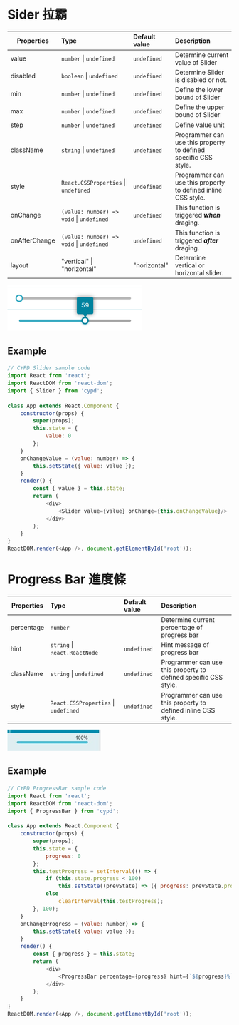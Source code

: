 # Sider 拉霸

Properties      | Type                                              | Default value     | Description
----------------|:--------------------------------------------------|:------------------|:----------------------
value           | `number` \| `undefined`                           | `undefined`       | Determine current value of Slider
disabled        | `boolean` \| `undefined`                          | `undefined`       | Determine Slider is disabled or not.
min             | `number` \| `undefined`                           | `undefined`       | Define the lower bound of Slider
max             | `number` \| `undefined`                           | `undefined`       | Define the upper bound of Slider
step            | `number` \| `undefined`                           | `undefined`       | Define value unit
className       | `string` \| `undefined`                           | `undefined`       | Programmer can use this property to defined specific CSS style.
style           | `React.CSSProperties` \| `undefined`              | `undefined`       | Programmer can use this property to defined inline CSS style.
onChange        | `(value: number) => void` \| `undefined`          | `undefined`       | This function is triggered ***when*** draging.
onAfterChange   | `(value: number) => void` \| `undefined`          | `undefined`       | This function is triggered ***after*** draging.
layout          | "vertical" \| "horizontal"                        | "horizontal"      | Determine vertical or horizontal slider.

![](../../image/8.png)

## Example

```javascript
// CYPD Slider sample code
import React from 'react';
import ReactDOM from 'react-dom';
import { Slider } from 'cypd';

class App extends React.Component {
    constructor(props) {
        super(props);
        this.state = {
            value: 0
        };
    }
    onChangeValue = (value: number) => {
        this.setState({ value: value });
    }
    render() {
        const { value } = this.state;
        return ( 
            <div>
                <Slider value={value} onChange={this.onChangeValue}/>
            </div> 
        );
    }
}
ReactDOM.render(<App />, document.getElementById('root'));
```

# Progress Bar 進度條

Properties      | Type                                              | Default value     | Description
----------------|:--------------------------------------------------|:------------------|:----------------------
percentage      | `number`                                          |                   | Determine current percentage of progress bar
hint            | `string` \| `React.ReactNode`                     | `undefined`       | Hint message of progress bar
className       | `string` \| `undefined`                           | `undefined`       | Programmer can use this property to defined specific CSS style.
style           | `React.CSSProperties` \| `undefined`              | `undefined`       | Programmer can use this property to defined inline CSS style.

![](../../image/pb_demo.jpg)

## Example

```javascript
// CYPD ProgressBar sample code
import React from 'react';
import ReactDOM from 'react-dom';
import { ProgressBar } from 'cypd';

class App extends React.Component {
    constructor(props) {
        super(props);
        this.state = {
            progress: 0
        };
        this.testProgress = setInterval(() => {
            if (this.state.progress < 100)
                this.setState((prevState) => ({ progress: prevState.progress + 2 }));
            else
                clearInterval(this.testProgress);
        }, 100);
    }
    onChangeProgress = (value: number) => {
        this.setState({ value: value });
    }
    render() {
        const { progress } = this.state;
        return ( 
            <div>
                <ProgressBar percentage={progress} hint={`${progress}%`}
            </div> 
        );
    }
}
ReactDOM.render(<App />, document.getElementById('root'));
```
